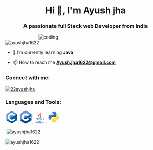 <h1 align="center">Hi 👋, I'm Ayush jha</h1>
<h3 align="center">A passionate full Stack web Developer from India</h3>
<img align = "right"alt="coding" width="400" src="https://camo.githubusercontent.com/19db51af5f90f1b152bc0b9078f5fe97053955be5074f03f17019c70345bdcdb/68747470733a2f2f6d69726f2e6d656469756d2e636f6d2f6d61782f313336302f302a37513379765349765f7430696f4a2d5a2e676966">

<p align="left"> <img src="https://komarev.com/ghpvc/?username=ayushjha1622&label=Profile%20views&color=0e75b6&style=flat" alt="ayushjha1622" /> </p>

- 🌱 I’m currently learning **Java**

- 📫 How to reach me **Ayush.jha1622@gmail.com**

<h3 align="left">Connect with me:</h3>
<p align="left">
<a href="https://linkedin.com/in/22ayushjha" target="blank"><img align="center" src="https://raw.githubusercontent.com/rahuldkjain/github-profile-readme-generator/master/src/images/icons/Social/linked-in-alt.svg" alt="22ayushjha" height="30" width="40" /></a>
</p>

<h3 align="left">Languages and Tools:</h3>
<p align="left"> <a href="https://www.cprogramming.com/" target="_blank" rel="noreferrer"> <img src="https://raw.githubusercontent.com/devicons/devicon/master/icons/c/c-original.svg" alt="c" width="40" height="40"/> </a> <a href="https://www.w3schools.com/cpp/" target="_blank" rel="noreferrer"> <img src="https://raw.githubusercontent.com/devicons/devicon/master/icons/cplusplus/cplusplus-original.svg" alt="cplusplus" width="40" height="40"/> </a> <a href="https://www.java.com" target="_blank" rel="noreferrer"> <img src="https://raw.githubusercontent.com/devicons/devicon/master/icons/java/java-original.svg" alt="java" width="40" height="40"/> </a> <a href="https://www.python.org" target="_blank" rel="noreferrer"> <img src="https://raw.githubusercontent.com/devicons/devicon/master/icons/python/python-original.svg" alt="python" width="40" height="40"/> </a> </p>

<p>&nbsp;<img align="center" src="https://github-readme-stats.vercel.app/api?username=ayushjha1622&show_icons=true&locale=en" alt="ayushjha1622" /></p>

<p><img align="center" src="https://github-readme-streak-stats.herokuapp.com/?user=ayushjha1622&" alt="ayushjha1622" /></p>
